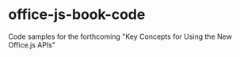 # office-js-book-code
Code samples for the forthcoming "Key Concepts for Using the New Office.js APIs"
